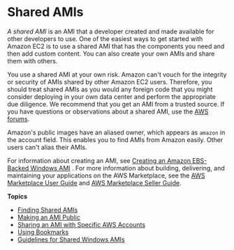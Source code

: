 # Shared AMIs<a name="sharing-amis"></a>

*A shared AMI* is an AMI that a developer created and made available for other developers to use\. One of the easiest ways to get started with Amazon EC2 is to use a shared AMI that has the components you need and then add custom content\. You can also create your own AMIs and share them with others\. 

You use a shared AMI at your own risk\. Amazon can't vouch for the integrity or security of AMIs shared by other Amazon EC2 users\. Therefore, you should treat shared AMIs as you would any foreign code that you might consider deploying in your own data center and perform the appropriate due diligence\. We recommend that you get an AMI from a trusted source\. If you have questions or observations about a shared AMI, use the [AWS forums](https://forums.aws.amazon.com//index.jspa)\.

Amazon's public images have an aliased owner, which appears as `amazon` in the account field\. This enables you to find AMIs from Amazon easily\. Other users can't alias their AMIs\.

 For information about creating an AMI, see [Creating an Amazon EBS\-Backed Windows AMI](https://docs.aws.amazon.com/AWSEC2/latest/WindowsGuide/Creating_EBSbacked_WinAMI.html) \. For more information about building, delivering, and maintaining your applications on the AWS Marketplace, see the [AWS Marketplace User Guide](https://docs.aws.amazon.com/marketplace/latest/controlling-access/what-is-marketplace.html) and [AWS Marketplace Seller Guide](http://awsmp-loadforms.s3.amazonaws.com/AWS_Marketplace_-_Seller_Guide.pdf)\.

**Topics**
+ [Finding Shared AMIs](usingsharedamis-finding.md)
+ [Making an AMI Public](sharingamis-intro.md)
+ [Sharing an AMI with Specific AWS Accounts](sharingamis-explicit.md)
+ [Using Bookmarks](using-bookmarks.md)
+ [Guidelines for Shared Windows AMIs](windows-amis-guidelines.md)